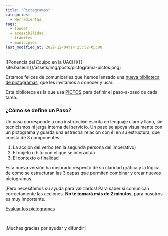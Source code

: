 ```yaml
---
title: "Pictogramas"
categories:
  - Herramientas
tags:
  - fondef
  - accesibilidad
  - trámites
  - municipios
last_modified_at: 2022-12-04T14:25:52-05:00
---
```

![Ponencia del Equipo en la UACH]({{ site.baseurl}}/assets/img/posts/pictograma-pictos.png)

Estamos felices de comunicarles que hemos lanzado una [nueva biblioteca de pictogramas](http://pictogramas.pictos.cl), que les invitamos a conocer y usar. 

Esta biblioteca es la que usa [PICTOS](http://www.pictos.cl) para definir el paso-a-paso de cada tarea. 

### ¿Cómo se define un Paso?
Un paso corresponde a una instrucción escrita en lenguaje claro y llano, sin tecnicismos ni jerga interna del servicio. Un paso se apoya visualmente con un pictograma y guarda una estrecha relación con él en su estructura, que consta de 3 componentes:

1. La acción del verbo (en la segunda persona del imperativo)
2. El objeto o hito con el que se interactúa
3. El contexto o finalidad

Esta nueva versión ha mejorado respecto de su claridad gráfica y la lógica de cómo se estructuran las 3 capas que permiten combinar y crear nuevos pictogramas.

¡Pero necesitamos su ayuda para validarlos! Para saber si comunican correctamente las acciones. **No te tomará más de 2 minutos**, para nosotros es muy importante.

<div class="button">
  <a href="https://forms.gle/scneFqQggCQp1bMb8" title="Evalúa">Evaluar los pictogramas</a>
</div>

&nbsp;
&nbsp;

¡Muchas gracias por ayudar y difundir!